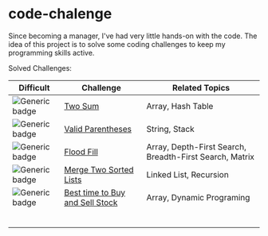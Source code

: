 # code-chalenge

Since becoming a manager, I've had very little hands-on with the code. The idea of this project is to solve some coding challenges to keep my programming skills active.

Solved Challenges:

| Difficult                                                  | Challenge                                                                                                                    | Related Topics                                          |
|------------------------------------------------------------|------------------------------------------------------------------------------------------------------------------------------|---------------------------------------------------------|
| ![ Generic badge]( https://img.shields.io/badge/-Easy-<>.svg ) | [Two Sum]( https://github.com/nielsenteixeira/code-challenge/tree/main/src/TwoSum )                                          | Array, Hash Table                                       |
| ![ Generic badge]( https://img.shields.io/badge/-Easy-<>.svg ) | [Valid Parentheses]( https://github.com/nielsenteixeira/code-challenge/tree/main/src/ValidParentheses)                       | String, Stack                                           |
| ![ Generic badge]( https://img.shields.io/badge/-Easy-<>.svg ) | [Flood Fill]( https://github.com/nielsenteixeira/code-challenge/tree/main/src/FloodFill)                                     | Array, Depth-First Search, Breadth-First Search, Matrix |
| ![ Generic badge]( https://img.shields.io/badge/-Easy-<>.svg ) | [Merge Two Sorted Lists]( https://github.com/nielsenteixeira/code-challenge/tree/main/src/MergeTwoSortedLists)               | Linked List, Recursion                                  |
| ![ Generic badge]( https://img.shields.io/badge/-Easy-<>.svg ) | [Best time to Buy and Sell Stock]( https://github.com/nielsenteixeira/code-challenge/tree/main/src/BestTimeToByAndSellStock) | Array, Dynamic Programing                               |
|                                                            |                                                                                                                              |                                                         |
|                                                            |                                                                                                                              |                                                         |
|                                                            |                                                                                                                              |                                                         |
|                                                            |                                                                                                                              |                                                         |
|                                                            |                                                                                                                              |                                                         |
|                                                            |                                                                                                                              |                                                         |